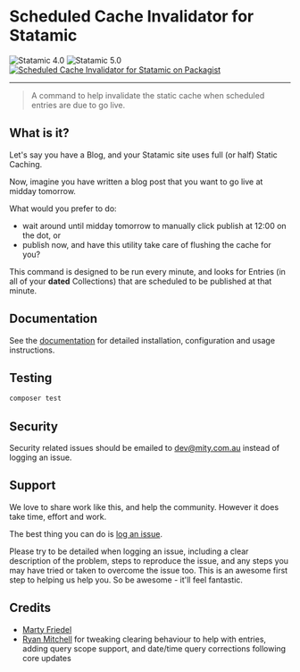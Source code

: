 # Scheduled Cache Invalidator for Statamic

<!-- statamic:hide -->

![Statamic 4.0](https://img.shields.io/badge/Statamic-4.0-FF269E?style=for-the-badge&link=https://statamic.com)
![Statamic 5.0](https://img.shields.io/badge/Statamic-5.0-FF269E?style=for-the-badge&link=https://statamic.com)
[![Scheduled Cache Invalidator for Statamic on Packagist](https://img.shields.io/packagist/v/mitydigital/statamic-scheduled-cache-invalidator?style=for-the-badge)](https://packagist.org/packages/mitydigital/statamic-scheduled-cache-invalidator/stats)

---

<!-- /statamic:hide -->

> A command to help invalidate the static cache when scheduled entries are due to go live.

## What is it?

Let's say you have a Blog, and your Statamic site uses full (or half) Static Caching.

Now, imagine you have written a blog post that you want to go live at midday tomorrow.

What would you prefer to do:

- wait around until midday tomorrow to manually click publish at 12:00 on the dot, or
- publish now, and have this utility take care of flushing the cache for you?

This command is designed to be run every minute, and looks for Entries (in all of your **dated** Collections) that are
scheduled to be published at that minute.

## Documentation

See the [documentation](https://docs.mity.com.au/scheduled-cache-invalidator) for detailed installation, configuration
and usage instructions.

## Testing

```bash
composer test
```

## Security

Security related issues should be emailed to [dev@mity.com.au](mailto:dev@mity.com.au) instead of logging an issue.

## Support

We love to share work like this, and help the community. However it does take time, effort and work.

The best thing you can do is [log an issue](../../issues).

Please try to be detailed when logging an issue, including a clear description of the problem, steps to reproduce the
issue, and any steps you may have tried or taken to overcome the issue too. This is an awesome first step to helping us
help you. So be awesome - it'll feel fantastic.

## Credits

- [Marty Friedel](https://github.com/martyf)
- [Ryan Mitchell](https://github.com/ryanmitchell) for tweaking clearing behaviour to help with entries, adding query scope support, and date/time query corrections following core updates
